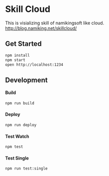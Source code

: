Skill Cloud
=============================
This is visializing skill of namikingsoft like cloud.  
http://blog.namiking.net/skillcloud/


Get Started
-----------------------------

```sh
npm install
npm start
open http://localhost:1234
```

Development
-----------------------------

#### Build
```sh
npm run build
```

#### Deploy
```sh
npm run deploy
```

#### Test Watch
```sh
npm test
```

#### Test Single
```sh
npm run test:single
```

